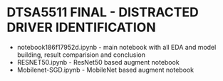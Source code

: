# DTSA5511 FINAL - DISTRACTED DRIVER IDENTIFICATION

* notebook186f17952d.ipynb - main notebook with all EDA and model building, result comparision and conclusion
* RESNET50.ipynb - ResNet50 based augment notebook
* Mobilenet-SGD.ipynb - MobileNet based augment notebook
